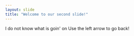 ```yaml
---
layout: slide
title: "Welcome to our second slide!"
---
```

I do not know what is goin' on
Use the left arrow to go back!
